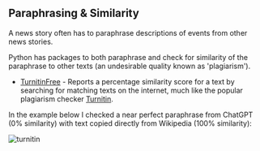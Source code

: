 ## Paraphrasing & Similarity 

A news story often has to paraphrase descriptions of events from other news stories.

Python has packages to both paraphrase and check for similarity of the paraphrase to other texts (an undesirable quality known as 'plagiarism').

- [TurnitinFree](https://github.com/SegYT/turnitinFree) - Reports a percentage similarity score for a text by searching for matching texts on the internet, 
much like the popular plagiarism checker [Turnitin](https://en.wikipedia.org/wiki/Turnitin).

In the example below I checked a near perfect paraphrase from ChatGPT (0% similarity) with text copied directly from Wikipedia (100% similarity):

![turnitin](https://user-images.githubusercontent.com/68504324/222352765-faf64a6c-8b54-4bf0-85fe-1492f060bed3.jpg)

